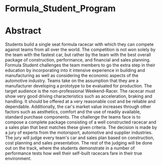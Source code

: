 # Formula_Student_Program
# Abstract
Students build a single seat formula racecar with which they can compete against teams from all over the world. The competition is not won solely by the team with the fastest car, but rather by the team with the best overall package of construction, performance, and financial and sales planning.
Formula Student challenges the team members to go the extra step in their education by incorporating into it intensive experience in building and manufacturing as well as considering the economic aspects of the automotive industry. Teams take on the assumption that they are a manufacturer developing a prototype to be evaluated for production. The target audience is the non-professional Weekend-Racer. The racecar must show very good driving characteristics such as acceleration, braking and handling. It should be offered at a very reasonable cost and be reliable and dependable. Additionally, the car's market value increases through other factors such as aesthetics, comfort and the use of readily available, standard purchase components. 
The challenge the teams face is to compose a complete package consisting of a well constructed racecar and a sales plan that best matches these given criteria. The decision is made by a jury of experts from the motorsport, automotive and supplier industries. The jury will judge every team's car and sales plan based on construction, cost planning and sales presentation. The rest of the judging will be done out on the track, where the students demonstrate in a number of performance tests how well their self-built racecars fare in their true environment.
